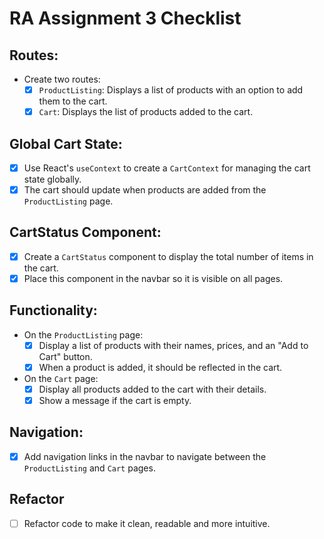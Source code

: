 # RA Assignment 3 Checklist
## Routes:
- Create two routes:
  - [x] `ProductListing`: Displays a list of products with an option to add them to the cart.
  - [x] `Cart`: Displays the list of products added to the cart.

## Global Cart State:
- [x] Use React's `useContext` to create a `CartContext` for managing the cart state globally.
- [x] The cart should update when products are added from the `ProductListing` page.

## CartStatus Component:
- [x] Create a `CartStatus` component to display the total number of items in the cart.
- [x] Place this component in the navbar so it is visible on all pages.

## Functionality:
- On the `ProductListing` page:
  - [x] Display a list of products with their names, prices, and an "Add to Cart" button.
  - [x] When a product is added, it should be reflected in the cart.
- On the `Cart` page:
  - [x] Display all products added to the cart with their details.
  - [x] Show a message if the cart is empty.

## Navigation:
- [x] Add navigation links in the navbar to navigate between the `ProductListing` and `Cart` pages.

## Refactor
- [ ] Refactor code to make it clean, readable and more intuitive.
